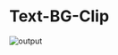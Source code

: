 # Text-BG-Clip
![output](https://github.com/Stack-Coders-Dev/Text-BG-Clip/assets/173846203/86609c0d-a8f3-4950-99b3-729461aa5f78)
